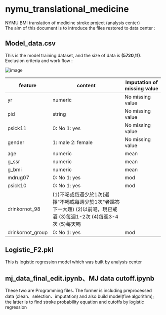 # nymu_translational_medicine
NYMU BMI translation of medicine stroke project (analysis center) <br>
The aim of this document is to introduce the files restored to data center :
## Model_data.csv
This is the model training dataset, and the size of data is **(5720,11)**.
Exclusion criteria and work flow :

![image](https://user-images.githubusercontent.com/69064353/115986561-53fa3d80-a5e3-11eb-9c69-97091af2d10b.png)

feature	|content	|Imputation of missing value
-------|-----------|-----------------
yr|	numeric|	No missing value
pid	|string|	No missing value
psick11|	0: No 1: yes|	No missing value
gender	|1: male 2: female	|No missing value
age	|numeric	|mean
g_ssr	|numeric|	mean
g_bmi	|numeric|	mean
mdrug07|	0: No 1: yes|	mod
psick10|	0: No 1: yes|	mod
drinkornot_98	|(1)不喝或每週少於1次(選擇"不喝或每週少於1次"者跳答下一大題) (2)以前喝，現已戒酒  (3)每週1-2次  (4)每週3-4次  (5)每天喝	
drinkornot_group|	0: No 1: yes	|mod

## Logistic_F2.pkl

This is logistic regression model which was built by analysis center


## mj_data_final_edit.ipynb、MJ data cutoff.ipynb
These two are Programming files. The former is including preprocessed data (clean、selection、imputation) and also build model(five algorithm); the latter is to find stroke probability equation and cutoffs by logistic regression
